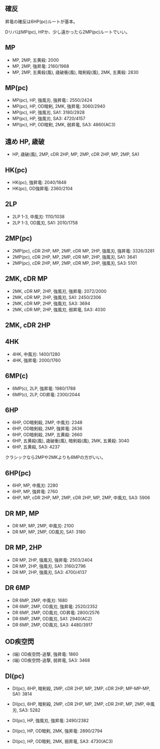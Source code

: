 ## 確反

昇竜の確反は6HP(pc)ルートが基本。

DリバはMP(pc), HPか、少し遠かったら2MP(pc)ルートでいい。

## MP

- MP, 2MP, 五黄殺: 2000
- MP, 2MP, 強昇竜: 2160/1968
- MP, 2MP, 五黄殺(風), 歳破衝(風), 暗剣殺(風), 2MK, 五黄殺: 2830

## MP(pc)

- MP(pc), HP, 強風刃, 強昇竜:: 2550/2424
- MP(pc), HP, OD暗剣, 2MK, 強昇竜: 3060/2940
- MP(pc), HP, 強風刃, SA1: 3180/2928
- MP(pc), HP, 強風刃, SA3: 4720/4157
- MP(pc), HP, OD暗剣, 2MK, 弱昇竜, SA3: 4860(AC3)

## 遠め HP, 歳破

- HP, 歳破(風), 2MP, cDR 2HP, MP, 2MP, cDR 2HP, MP, 2MP, SA1

## HK(pc)

- HK(pc), 強昇竜: 2040/1848
- HK(pc), OD強昇竜: 2360/2104

## 2LP

- 2LP 1-3, 中風刃: 1110/1038
- 2LP 1-3, OD風刃, SA1: 2010/1758

## 2MP(pc)

- 2MP(pc), cDR 2HP, MP, 2MP, cDR MP, 2HP, 強風刃, 強昇竜: 3326/3281
- 2MP(pc), cDR 2HP, MP, 2MP, cDR MP, 2HP, 強風刃, SA1: 3641
- 2MP(pc), cDR 2HP, MP, 2MP, cDR MP, 2HP, 強風刃, SA3: 5101

## 2MK, cDR MP

- 2MK, cDR MP, 2HP, 強風刃, 強昇竜: 2072/2000
- 2MK, cDR MP, 2HP, 強風刃, SA1: 2450/2306
- 2MK, cDR MP, 2HP, 強風刃, SA3: 3694
- 2MK, cDR MP, 2HP, 強風刃, 弱昇竜, SA3: 4030

## 2MK, cDR 2HP

## 4HK

- 4HK, 中風刃: 1400/1280
- 4HK, 強昇竜: 2000/1760

## 6MP(c)

- 6MP(c), 2LP, 強昇竜: 1980/1788
- 6MP(c), 2LP, OD昇竜: 2300/2044

## 6HP

- 6HP, OD暗剣殺, 2MP, 中風刃: 2348
- 6HP, OD暗剣殺, 2MP, 強昇竜: 2636
- 6HP, OD暗剣殺, 2MP, 五黄殺: 2660
- 6HP, 五黄殺(風), 歳破衝(風), 暗剣殺(風), 2MK, 五黄殺: 3040
- 6HP, 五黄殺, SA3: 4237

クラシックなら2MPや2MKよりも6MPの方がいい。

## 6HP(pc)

- 6HP, MP, 中風刃: 2280
- 6HP, MP, 強昇竜: 2760
- 6HP, MP, cDR 2HP, MP, 2MP, cDR 2HP, MP, 2MP, 中風刃, SA3: 5906

## DR MP, MP

- DR MP, MP, 2MP, 中風刃: 2100
- DR MP, MP, 2MP, OD風刃, SA1: 3180

## DR MP, 2HP

- DR MP, 2HP, 強風刃, 強昇竜: 2503/2404
- DR MP, 2HP, 強風刃, SA1: 3160/2796
- DR MP, 2HP, 強風刃, SA3: 4700/4137

## DR 6MP

- DR 6MP, 2MP, 中風刃: 1680
- DR 6MP, 2MP, OD風刃, 強昇竜: 2520/2352
- DR 6MP, 2MP, OD風刃, OD昇竜: 2800/2576
- DR 6MP, 2MP, OD風刃, SA1: 2940(AC2)
- DR 6MP, 2MP, OD風刃, SA3: 4480/3917

## OD疾空閃

- (端) OD疾空閃-追撃, 強昇竜: 1860
- (端) OD疾空閃-追撃, 弱昇竜, SA3: 3468

## DI(pc)

- DI(pc), 6HP, 暗剣殺, 2MP, cDR 2HP, MP, 2MP, cDR 2HP, MP-MP-MP, SA1: 3814
- DI(pc), 6HP, 暗剣殺, 2MP, cDR 2HP, MP, 2MP, cDR 2HP, MP, 2MP, 中風刃, SA3: 5282

- DI(pc), HP, 強風刃, 強昇竜: 2490/2382
- DI(pc), HP, OD暗剣, 2MK, 強昇竜: 2890/2794
- DI(pc), HP, OD暗剣, 2MK, 弱昇竜, SA3: 4730(AC3)
